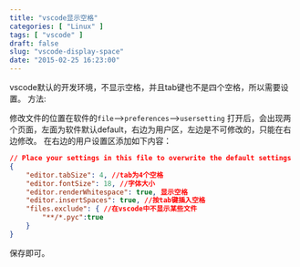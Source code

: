 ```yaml
---
title: "vscode显示空格"
categories: [ "Linux" ]
tags: [ "vscode" ]
draft: false
slug: "vscode-display-space"
date: "2015-02-25 16:23:00"
---
```


vscode默认的开发环境，不显示空格，并且tab键也不是四个空格，所以需要设置。
方法:

修改文件的位置在软件的`file`-->`preferences`-->`usersetting`
打开后，会出现两个页面，左面为软件默认default，右边为用户区，左边是不可修改的，只能在右边修改。
在右边的用户设置区添加如下内容：


<!--more-->


```json
// Place your settings in this file to overwrite the default settings
{
	"editor.tabSize": 4, //tab为4个空格
	"editor.fontSize": 18, //字体大小
	"editor.renderWhitespace": true, 显示空格
	"editor.insertSpaces": true, //按tab键插入空格
    "files.exclude": { //在vscode中不显示某些文件
        "**/*.pyc":true
	}
}
```
保存即可。